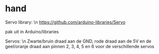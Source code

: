 # hand

Servo library: \n
https://github.com/arduino-libraries/Servo

pak uit in Arduino/libraries

Servos: \n
Zwarte/bruin draad aan de GND, rode draad aan de 5V en de geel/oranje draad aan pinnen 2, 3, 4, 5 en 6 voor de verschillende servos
